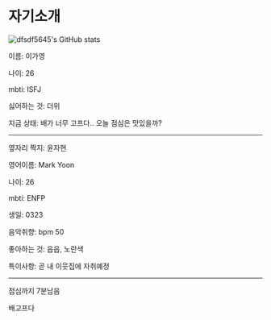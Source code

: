# 자기소개

![dfsdf5645's GitHub stats](https://github-readme-stats.vercel.app/api?username=dfsdf5645&show_icons=true&theme=transparent)

이름: 이가영

나이: 26

mbti: ISFJ

싫어하는 것: 더위

지금 상태: 배가 너무 고프다.. 오늘 점심은 맛있을까?

---

옆자리 짝지: 윤자현

영어이름: Mark Yoon

나이: 26

mbti: ENFP

생일: 0323

음악취향: bpm 50

좋아하는 것: 읍읍, 노란색

특이사항: 곧 내 이웃집에 자취예정

---

점심까지 7분남음

배고프다
